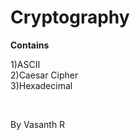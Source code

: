 # Cryptography

**Contains**


1)ASCII <br/>
2)Caesar Cipher  <br/> 
3)Hexadecimal   <br/>

<br/>

By Vasanth R <br/>
